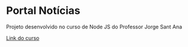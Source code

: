 # Portal Notícias 

Projeto desenvolvido no curso de Node JS do Professor Jorge Sant Ana

<a href="https://www.udemy.com/course/curso-completo-do-desenvolvedor-nodejs/">Link do curso</a>
